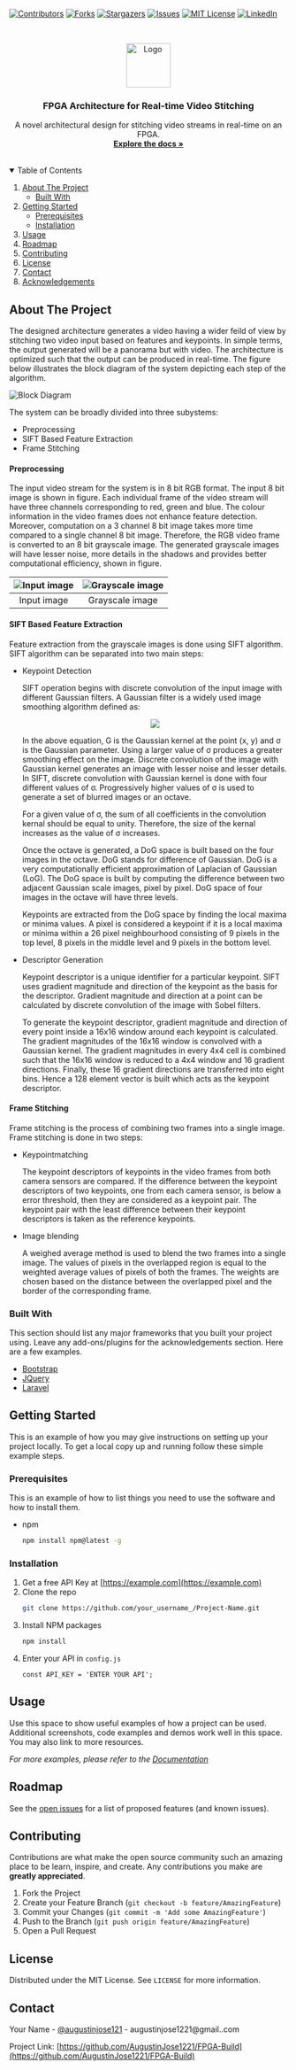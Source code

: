 [![Contributors][contributors-shield]][contributors-url]
[![Forks][forks-shield]][forks-url]
[![Stargazers][stars-shield]][stars-url]
[![Issues][issues-shield]][issues-url]
[![MIT License][license-shield]][license-url]
[![LinkedIn][linkedin-shield]][linkedin-url]



<!-- PROJECT LOGO -->
<br />
<p align="center">
  <a href="https://github.com/AugustinJose1221/FPGA-Build">
    <img src="images/logo.png" alt="Logo" width="80" height="80">
  </a>

  <h3 align="center">FPGA Architecture for Real-time Video Stitching</h3>

  <p align="center">
    A novel architectural design for stitching video streams in real-time on an FPGA.
    <br />
    <a href="https://github.com/othneildrew/Best-README-Template"><strong>Explore the docs »</strong></a>
    <br />
    <br />
  </p>
</p>



<!-- TABLE OF CONTENTS -->
<details open="open">
  <summary>Table of Contents</summary>
  <ol>
    <li>
      <a href="#about-the-project">About The Project</a>
      <ul>
        <li><a href="#built-with">Built With</a></li>
      </ul>
    </li>
    <li>
      <a href="#getting-started">Getting Started</a>
      <ul>
        <li><a href="#prerequisites">Prerequisites</a></li>
        <li><a href="#installation">Installation</a></li>
      </ul>
    </li>
    <li><a href="#usage">Usage</a></li>
    <li><a href="#roadmap">Roadmap</a></li>
    <li><a href="#contributing">Contributing</a></li>
    <li><a href="#license">License</a></li>
    <li><a href="#contact">Contact</a></li>
    <li><a href="#acknowledgements">Acknowledgements</a></li>
  </ol>
</details>



<!-- ABOUT THE PROJECT -->
## About The Project

The designed architecture generates a video having a wider feild of view by stitching two video input based on features and keypoints. In simple terms, the output generated will be a panorama but with video. The architecture is optimized such that the output can be produced in real-time. The figure below illustrates the block diagram of the system depicting each step of the algorithm.
 
![Block Diagram](https://github.com/AugustinJose1221/FPGA-Build/blob/beta/img/System%20Design.jpg)

The system can be broadly divided into three subystems:
* Preprocessing
* SIFT Based Feature Extraction
* Frame Stitching

#### Preprocessing

The  input  video  stream  for  the  system  is  in  8  bit  RGB format. The input 8 bit image is shown in figure. Each  individual  frame  of  the  video  stream  will  have three  channels  corresponding  to  red,  green  and  blue.  The colour  information  in  the  video  frames  does  not  enhance feature  detection.  Moreover,  computation  on  a  3  channel  8 bit image takes more time compared to a single channel 8 bit image. Therefore, the RGB video frame is converted to an 8 bit grayscale image. The generated grayscale images will have lesser noise, more details in the shadows and provides better computational efficiency, shown in figure. 

| ![Input image](https://github.com/AugustinJose1221/FPGA-Build/blob/beta/img/Final1.jpg) | ![Grayscale image](https://github.com/AugustinJose1221/FPGA-Build/blob/beta/img/OUT2.jpg) |
|:---:|:---:|
| Input image | Grayscale image |

#### SIFT Based Feature Extraction

Feature extraction from the grayscale images is done using SIFT  algorithm.  SIFT  algorithm  can  be  separated  into  two main steps:
* Keypoint Detection

  SIFT operation begins with discrete convolution of the input image with different Gaussian filters. A Gaussian filter is a widely used image smoothing algorithm defined as:
  <p align="center">
    <img src="https://latex.codecogs.com/svg.latex?\Large&space;G(x,%20y,%20\sigma%20)%20=\frac{1}{2\pi%20\sigma%20^{2}}%20e^{-\frac{(x^{2}%20+%20y^{2})}{2\sigma%20^{2}}}">  
  </p>
  In the above equation,  G  is  the  Gaussian  kernel  at  the  point  (x,  y) and σ is  the  Gaussian  parameter. Using a larger  value  of σ produces a greater smoothing  effect  on  the  image.  Discrete  convolution of  the  image  with  Gaussian  kernel  generates  an  image  with lesser  noise  and  lesser  details.  In  SIFT,  discrete  convolution with Gaussian kernel is done with four different values of σ. Progressively  higher  values  of σ is  used  to  generate  a  set  of blurred images or an octave. 

  For a given value of σ, the sum of all coefficients in the convolution kernal should be equal to unity. Therefore, the size of the kernal increases as the value of σ increases. 

  Once the octave is generated,  a  DoG  space  is  built  based on the four images in the octave. DoG stands for difference of Gaussian.  DoG is a very computationally efficient approximation of Laplacian of Gaussian (LoG). The DoG space is built by  computing  the  difference  between  two  adjacent  Gaussian scale images, pixel by pixel. DoG space of four images in the octave will have three levels. 

  Keypoints  are  extracted  from  the  DoG  space  by  finding the  local  maxima  or  minima  values.  A  pixel  is  considered a keypoint if it is a local maxima or minima within a 26 pixel neighbourhood consisting of 9 pixels in the top level, 8 pixels in the middle level and 9 pixels in the bottom level.
* Descriptor Generation

  Keypoint descriptor is a unique identifier  for  a  particular  keypoint.  SIFT  uses  gradient  magnitude  and  direction  of  the  keypoint  as  the  basis  for  the descriptor.  Gradient  magnitude  and  direction  at  a  point  can be calculated by discrete convolution of the image with Sobel filters. 
  
  To generate the keypoint descriptor, gradient magnitude and direction  of  every  point  inside  a  16x16  window  around  each keypoint is calculated. The gradient magnitudes of the 16x16 window  is  convolved  with  a  Gaussian  kernel.  The  gradient magnitudes in every 4x4 cell is combined such that the 16x16 window is reduced to a 4x4 window and 16 gradient directions. Finally, these 16 gradient directions are transferred into eight bins.  Hence  a  128  element  vector  is  built  which  acts  as  the keypoint descriptor.
  
#### Frame Stitching

Frame stitching is the process of combining two frames into a single image. Frame stitching is done in two steps:
* Keypointmatching

  The  keypoint  descriptors  of  keypoints  in  the  video  frames  from  both  camera  sensors  are compared.  If  the  difference  between  the  keypoint  descriptors of  two  keypoints,  one  from  each  camera  sensor,  is  below  a error  threshold,  then  they  are considered  as  a  keypoint  pair.  The keypoint pair with the least difference between their keypoint descriptors is taken as the reference keypoints.  
* Image blending

  A  weighed  average  method  is  used to  blend  the  two  frames  into  a  single  image. The  values  of  pixels  in  the  overlapped  region  is  equal to  the  weighted  average  values  of  pixels  of  both  the  frames. The  weights  are  chosen  based  on  the  distance  between  the overlapped  pixel  and  the  border  of  the  corresponding  frame.

### Built With

This section should list any major frameworks that you built your project using. Leave any add-ons/plugins for the acknowledgements section. Here are a few examples.
* [Bootstrap](https://getbootstrap.com)
* [JQuery](https://jquery.com)
* [Laravel](https://laravel.com)



<!-- GETTING STARTED -->
## Getting Started

This is an example of how you may give instructions on setting up your project locally.
To get a local copy up and running follow these simple example steps.

### Prerequisites

This is an example of how to list things you need to use the software and how to install them.
* npm
  ```sh
  npm install npm@latest -g
  ```

### Installation

1. Get a free API Key at [https://example.com](https://example.com)
2. Clone the repo
   ```sh
   git clone https://github.com/your_username_/Project-Name.git
   ```
3. Install NPM packages
   ```sh
   npm install
   ```
4. Enter your API in `config.js`
   ```JS
   const API_KEY = 'ENTER YOUR API';
   ```



<!-- USAGE EXAMPLES -->
## Usage

Use this space to show useful examples of how a project can be used. Additional screenshots, code examples and demos work well in this space. You may also link to more resources.

_For more examples, please refer to the [Documentation](https://example.com)_



<!-- ROADMAP -->
## Roadmap

See the [open issues](https://github.com/othneildrew/Best-README-Template/issues) for a list of proposed features (and known issues).



<!-- CONTRIBUTING -->
## Contributing

Contributions are what make the open source community such an amazing place to be learn, inspire, and create. Any contributions you make are **greatly appreciated**.

1. Fork the Project
2. Create your Feature Branch (`git checkout -b feature/AmazingFeature`)
3. Commit your Changes (`git commit -m 'Add some AmazingFeature'`)
4. Push to the Branch (`git push origin feature/AmazingFeature`)
5. Open a Pull Request



<!-- LICENSE -->
## License

Distributed under the MIT License. See `LICENSE` for more information.



<!-- CONTACT -->
## Contact

Your Name - [@augustinjose121](https://twitter.com/augustinjose121) - augustinjose1221@gmail..com

Project Link: [https://github.com/AugustinJose1221/FPGA-Build](https://github.com/AugustinJose1221/FPGA-Build)







<!-- MARKDOWN LINKS & IMAGES -->
<!-- https://www.markdownguide.org/basic-syntax/#reference-style-links -->
[contributors-shield]: https://img.shields.io/github/contributors/AugustinJose1221/FPGA-Build.svg?style=for-the-badge
[contributors-url]: https://github.com/AugustinJose1221/FPGA-Build/graphs/contributors
[forks-shield]: https://img.shields.io/github/forks/AugustinJose1221/FPGA-Build.svg?style=for-the-badge
[forks-url]: https://github.com/AugustinJose1221/FPGA-Build/network/members
[stars-shield]: https://img.shields.io/github/stars/AugustinJose1221/FPGA-Build.svg?style=for-the-badge
[stars-url]: https://github.com/AugustinJose1221/FPGA-Build/stargazers
[issues-shield]: https://img.shields.io/github/issues/AugustinJose1221/FPGA-Build.svg?style=for-the-badge
[issues-url]: https://github.com/AugustinJose1221/FPGA-Build/issues
[license-shield]: https://img.shields.io/github/license/AugustinJose1221/FPGA-Build.svg?style=for-the-badge
[license-url]: https://github.com/AugustinJose1221/FPGA-Build/blob/master/LICENSE.txt
[linkedin-shield]: https://img.shields.io/badge/-LinkedIn-black.svg?style=for-the-badge&logo=linkedin&colorB=555
[linkedin-url]: https://linkedin.com/in/augustin-jose1221
[product-screenshot]: images/screenshot.png
